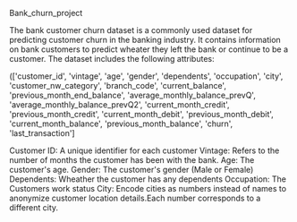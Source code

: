Bank_churn_project

The bank customer churn dataset is a commonly used dataset for predicting customer churn in the banking industry. It contains information on bank customers to predict wheater they left the bank or continue to be a customer. The dataset includes the following attributes:

(['customer_id', 'vintage', 'age', 'gender', 'dependents', 'occupation', 'city', 'customer_nw_category', 'branch_code', 'current_balance', 'previous_month_end_balance', 'average_monthly_balance_prevQ', 'average_monthly_balance_prevQ2', 'current_month_credit', 'previous_month_credit', 'current_month_debit', 'previous_month_debit', 'current_month_balance', 'previous_month_balance', 'churn', 'last_transaction']

Customer ID: A unique identifier for each customer
Vintage: Refers to the number of months the customer has been with the bank.
Age: The customer's age.
Gender: The customer's gender (Male or Female)
Dependents: Wheather the customer has any dependents
Occupation: The Customers work status
City: Encode cities as numbers instead of names to anonymize customer location details.Each number corresponds to a different city.
